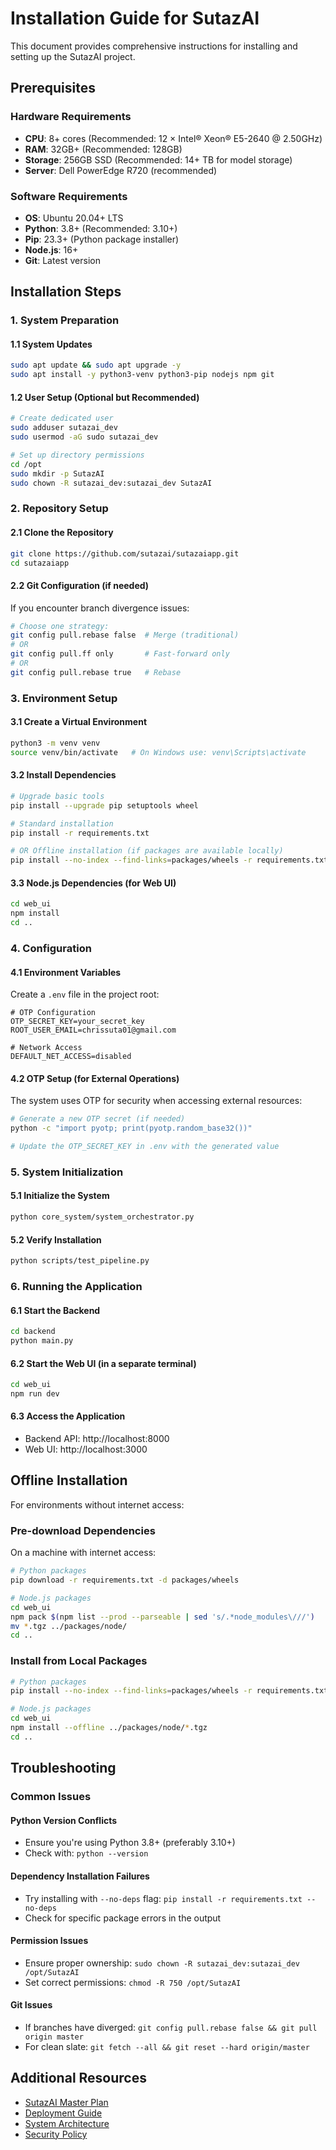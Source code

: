 # Installation Guide for SutazAI

This document provides comprehensive instructions for installing and setting up the SutazAI project.

## Prerequisites

### Hardware Requirements
- **CPU**: 8+ cores (Recommended: 12 × Intel® Xeon® E5-2640 @ 2.50GHz)
- **RAM**: 32GB+ (Recommended: 128GB)
- **Storage**: 256GB SSD (Recommended: 14+ TB for model storage)
- **Server**: Dell PowerEdge R720 (recommended)

### Software Requirements
- **OS**: Ubuntu 20.04+ LTS
- **Python**: 3.8+ (Recommended: 3.10+)
- **Pip**: 23.3+ (Python package installer)
- **Node.js**: 16+
- **Git**: Latest version

## Installation Steps

### 1. System Preparation

#### 1.1 System Updates
```bash
sudo apt update && sudo apt upgrade -y
sudo apt install -y python3-venv python3-pip nodejs npm git
```

#### 1.2 User Setup (Optional but Recommended)
```bash
# Create dedicated user
sudo adduser sutazai_dev
sudo usermod -aG sudo sutazai_dev

# Set up directory permissions
cd /opt
sudo mkdir -p SutazAI
sudo chown -R sutazai_dev:sutazai_dev SutazAI
```

### 2. Repository Setup

#### 2.1 Clone the Repository
```bash
git clone https://github.com/sutazai/sutazaiapp.git
cd sutazaiapp
```

#### 2.2 Git Configuration (if needed)
If you encounter branch divergence issues:
```bash
# Choose one strategy:
git config pull.rebase false  # Merge (traditional)
# OR
git config pull.ff only       # Fast-forward only
# OR
git config pull.rebase true   # Rebase
```

### 3. Environment Setup

#### 3.1 Create a Virtual Environment
```bash
python3 -m venv venv
source venv/bin/activate   # On Windows use: venv\Scripts\activate
```

#### 3.2 Install Dependencies
```bash
# Upgrade basic tools
pip install --upgrade pip setuptools wheel

# Standard installation
pip install -r requirements.txt

# OR Offline installation (if packages are available locally)
pip install --no-index --find-links=packages/wheels -r requirements.txt
```

#### 3.3 Node.js Dependencies (for Web UI)
```bash
cd web_ui
npm install
cd ..
```

### 4. Configuration

#### 4.1 Environment Variables
Create a `.env` file in the project root:
```
# OTP Configuration
OTP_SECRET_KEY=your_secret_key
ROOT_USER_EMAIL=chrissuta01@gmail.com

# Network Access
DEFAULT_NET_ACCESS=disabled
```

#### 4.2 OTP Setup (for External Operations)
The system uses OTP for security when accessing external resources:
```bash
# Generate a new OTP secret (if needed)
python -c "import pyotp; print(pyotp.random_base32())"

# Update the OTP_SECRET_KEY in .env with the generated value
```

### 5. System Initialization

#### 5.1 Initialize the System
```bash
python core_system/system_orchestrator.py
```

#### 5.2 Verify Installation
```bash
python scripts/test_pipeline.py
```

### 6. Running the Application

#### 6.1 Start the Backend
```bash
cd backend
python main.py
```

#### 6.2 Start the Web UI (in a separate terminal)
```bash
cd web_ui
npm run dev
```

#### 6.3 Access the Application
- Backend API: http://localhost:8000
- Web UI: http://localhost:3000

## Offline Installation

For environments without internet access:

### Pre-download Dependencies
On a machine with internet access:
```bash
# Python packages
pip download -r requirements.txt -d packages/wheels

# Node.js packages
cd web_ui
npm pack $(npm list --prod --parseable | sed 's/.*node_modules\///')
mv *.tgz ../packages/node/
cd ..
```

### Install from Local Packages
```bash
# Python packages
pip install --no-index --find-links=packages/wheels -r requirements.txt

# Node.js packages
cd web_ui
npm install --offline ../packages/node/*.tgz
cd ..
```

## Troubleshooting

### Common Issues

#### Python Version Conflicts
- Ensure you're using Python 3.8+ (preferably 3.10+)
- Check with: `python --version`

#### Dependency Installation Failures
- Try installing with `--no-deps` flag: `pip install -r requirements.txt --no-deps`
- Check for specific package errors in the output

#### Permission Issues
- Ensure proper ownership: `sudo chown -R sutazai_dev:sutazai_dev /opt/SutazAI`
- Set correct permissions: `chmod -R 750 /opt/SutazAI`

#### Git Issues
- If branches have diverged: `git config pull.rebase false && git pull origin master`
- For clean slate: `git fetch --all && git reset --hard origin/master`

## Additional Resources
- [SutazAI Master Plan](/docs/SUTAZAI_MASTER_PLAN.md)
- [Deployment Guide](/docs/DEPLOYMENT_GUIDE.md)
- [System Architecture](/docs/SYSTEM_ARCHITECTURE.md)
- [Security Policy](/docs/SECURITY_POLICY.md)

